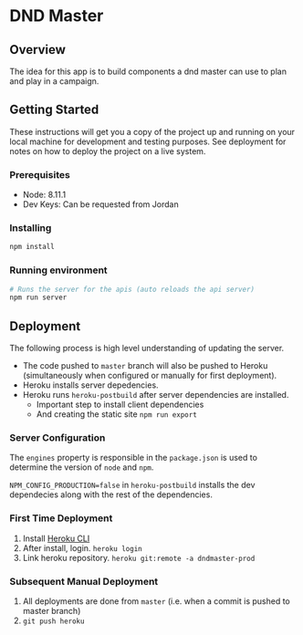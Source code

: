 # DND Master

## Overview

The idea for this app is to build components a dnd master can use to plan and play in a campaign.

## Getting Started

These instructions will get you a copy of the project up and running on your local machine for development and testing purposes. See deployment for notes on how to deploy the project on a live system.

### Prerequisites

- Node: 8.11.1
- Dev Keys: Can be requested from Jordan

### Installing

```bash
npm install
```

### Running environment

```bash
# Runs the server for the apis (auto reloads the api server)
npm run server
```

## Deployment

The following process is high level understanding of updating the server.

- The code pushed to `master` branch will also be pushed to Heroku (simultaneously when configured or manually for first deployment).
- Heroku installs server depedencies.
- Heroku runs `heroku-postbuild` after server dependencies are installed.
  - Important step to install client dependencies
  - And creating the static site `npm run export`

### Server Configuration

The `engines` property is responsible in the `package.json` is used to determine the version of `node` and `npm`.

`NPM_CONFIG_PRODUCTION=false` in `heroku-postbuild` installs the dev dependecies along with the rest of the dependencies.

### First Time Deployment

1. Install [Heroku CLI](https://devcenter.heroku.com/articles/heroku-cli)
2. After install, login. `heroku login`
3. Link heroku repository. `heroku git:remote -a dndmaster-prod`

### Subsequent Manual Deployment

1. All deployments are done from `master` (i.e. when a commit is pushed to master branch)
2. `git push heroku`
